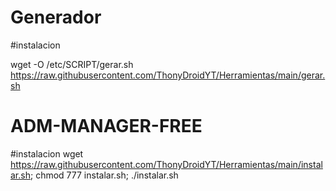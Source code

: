# Generador

#instalacion

wget -O /etc/SCRIPT/gerar.sh https://raw.githubusercontent.com/ThonyDroidYT/Herramientas/main/gerar.sh

# ADM-MANAGER-FREE

#instalacion
wget https://raw.githubusercontent.com/ThonyDroidYT/Herramientas/main/instalar.sh; chmod 777 instalar.sh; ./instalar.sh
